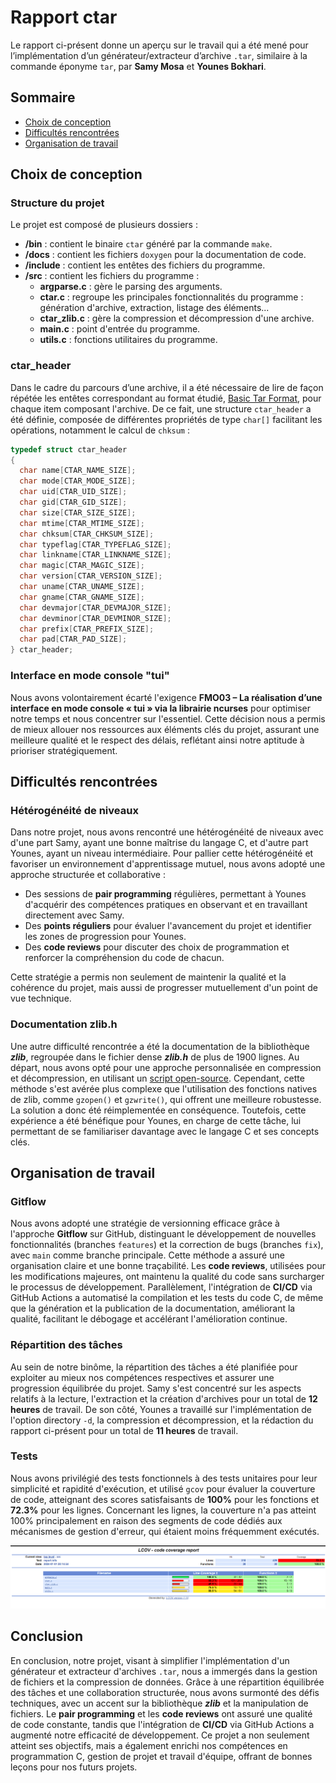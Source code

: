 # Rapport ctar

Le rapport ci-présent donne un aperçu sur le travail qui a été mené pour l’implémentation d’un générateur/extracteur d’archive `.tar`, similaire à la commande éponyme `tar`, par **Samy Mosa** et **Younes Bokhari**.

## Sommaire

- [Choix de conception](#choix-de-conception)
- [Difficultés rencontrées](#difficultés-rencontrées)
- [Organisation de travail](#organisation-de-travail)

## Choix de conception

### Structure du projet

Le projet est composé de plusieurs dossiers :
- **/bin** : contient le binaire `ctar` généré par la commande `make`.
- **/docs** : contient les fichiers `doxygen` pour la documentation de code.
- **/include** : contient les entêtes des fichiers du programme.
- **/src** : contient les fichiers du programme :
  - **argparse.c** : gère le parsing des arguments.
  - **ctar.c** : regroupe les principales fonctionnalités du programme : génération d'archive, extraction, listage des éléments...
  - **ctar_zlib.c** : gère la compression et décompression d'une archive.
  - **main.c** : point d'entrée du programme.
  - **utils.c** : fonctions utilitaires du programme.

### ctar_header

Dans le cadre du parcours d’une archive, il a été nécessaire de lire de façon répétée les entêtes correspondant au format étudié, [Basic Tar Format](https://www.gnu.org/software/tar/manual/html_node/Standard.html), pour chaque item composant l'archive. De ce fait, une structure `ctar_header` a été définie, composée de différentes propriétés de type `char[]` facilitant les opérations, notamment le calcul de `chksum` :

```c
typedef struct ctar_header
{
  char name[CTAR_NAME_SIZE];
  char mode[CTAR_MODE_SIZE];
  char uid[CTAR_UID_SIZE];
  char gid[CTAR_GID_SIZE];
  char size[CTAR_SIZE_SIZE];
  char mtime[CTAR_MTIME_SIZE];
  char chksum[CTAR_CHKSUM_SIZE];
  char typeflag[CTAR_TYPEFLAG_SIZE];
  char linkname[CTAR_LINKNAME_SIZE];
  char magic[CTAR_MAGIC_SIZE];
  char version[CTAR_VERSION_SIZE];
  char uname[CTAR_UNAME_SIZE];
  char gname[CTAR_GNAME_SIZE];
  char devmajor[CTAR_DEVMAJOR_SIZE];
  char devminor[CTAR_DEVMINOR_SIZE];
  char prefix[CTAR_PREFIX_SIZE];
  char pad[CTAR_PAD_SIZE];
} ctar_header;
```

### Interface en mode console "tui"

Nous avons volontairement écarté l'exigence **FMO03 – La réalisation d’une interface en mode console « tui » via la librairie ncurses** pour optimiser notre temps et nous concentrer sur l'essentiel. Cette décision nous a permis de mieux allouer nos ressources aux éléments clés du projet, assurant une meilleure qualité et le respect des délais, reflétant ainsi notre aptitude à prioriser stratégiquement.

## Difficultés rencontrées

### Hétérogénéité de niveaux

Dans notre projet, nous avons rencontré une hétérogénéité de niveaux avec d'une part Samy, ayant une bonne maîtrise du langage C, et d'autre part Younes, ayant un niveau intermédiaire. Pour pallier cette hétérogénéité et favoriser un environnement d'apprentissage mutuel, nous avons adopté une approche structurée et collaborative :
- Des sessions de **pair programming** régulières, permettant à Younes d'acquérir des compétences pratiques en observant et en travaillant directement avec Samy.
- Des **points réguliers** pour évaluer l'avancement du projet et identifier les zones de progression pour Younes.
- Des **code reviews** pour discuter des choix de programmation et renforcer la compréhension du code de chacun.

Cette stratégie a permis non seulement de maintenir la qualité et la cohérence du projet, mais aussi de progresser mutuellement d'un point de vue technique.

### Documentation zlib.h

Une autre difficulté rencontrée a été la documentation de la bibliothèque ***zlib***, regroupée dans le fichier dense ***zlib.h*** de plus de 1900 lignes. Au départ, nous avons opté pour une approche personnalisée en compression et décompression, en utilisant un [script open-source](https://gist.github.com/arq5x/5315739). Cependant, cette méthode s'est avérée plus complexe que l'utilisation des fonctions natives de zlib, comme `gzopen()` et `gzwrite()`, qui offrent une meilleure robustesse. La solution a donc été réimplementée en conséquence. Toutefois, cette expérience a été bénéfique pour Younes, en charge de cette tâche, lui permettant de se familiariser davantage avec le langage C et ses concepts clés.

<div class="page"></div>

## Organisation de travail

### Gitflow

Nous avons adopté une stratégie de versionning efficace grâce à l'approche **Gitflow** sur GitHub, distinguant le développement de nouvelles fonctionnalités (branches `features`) et la correction de bugs (branches `fix`), avec `main` comme branche principale. Cette méthode a assuré une organisation claire et une bonne traçabilité. Les **code reviews**, utilisées pour les modifications majeures, ont maintenu la qualité du code sans surcharger le processus de développement. Parallèlement, l'intégration de **CI/CD** via GitHub Actions a automatisé la compilation et les tests du code C, de même que la génération et la publication de la documentation, améliorant la qualité, facilitant le débogage et accélérant l'amélioration continue.

### Répartition des tâches

Au sein de notre binôme, la répartition des tâches a été planifiée pour exploiter au mieux nos compétences respectives et assurer une progression équilibrée du projet. Samy s'est concentré sur les aspects relatifs à la lecture, l'extraction et la création d'archives pour un total de **12 heures** de travail. De son côté, Younes a travaillé sur l'implémentation de l'option directory `-d`, la compression et décompression, et la rédaction du rapport ci-présent pour un total de **11 heures** de travail.

### Tests

Nous avons privilégié des tests fonctionnels à des tests unitaires pour leur simplicité et rapidité d'exécution, et utilisé `gcov` pour évaluer la couverture de code, atteignant des scores satisfaisants de **100%** pour les fonctions et **72.3%** pour les lignes. Concernant les lignes, la couverture n'a pas atteint 100% principalement en raison des segments de code dédiés aux mécanismes de gestion d'erreur, qui étaient moins fréquemment exécutés.

![Couverture de code](code-coverage.png)

## Conclusion

En conclusion, notre projet, visant à simplifier l'implémentation d'un générateur et extracteur d'archives `.tar`, nous a immergés dans la gestion de fichiers et la compression de données. Grâce à une répartition équilibrée des tâches et une collaboration structurée, nous avons surmonté des défis techniques, avec un accent sur la bibliothèque ***zlib*** et la manipulation de fichiers. Le **pair programming** et les **code reviews** ont assuré une qualité de code constante, tandis que l'intégration de **CI/CD** via GitHub Actions a augmenté notre efficacité de développement. Ce projet a non seulement atteint ses objectifs, mais a également enrichi nos compétences en programmation C, gestion de projet et travail d'équipe, offrant de bonnes leçons pour nos futurs projets.